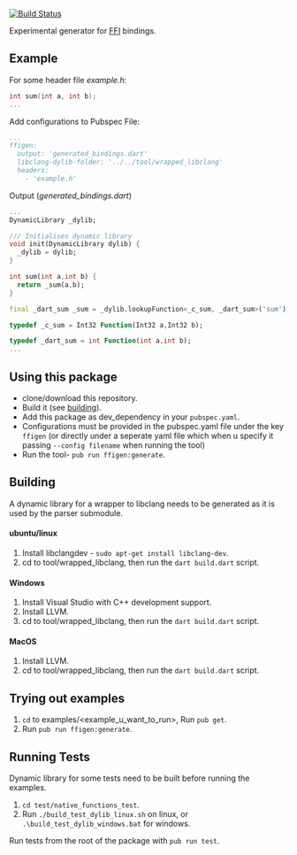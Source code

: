 [![Build Status](https://travis-ci.org/dart-lang/ffigen.svg?branch=master)](https://travis-ci.org/dart-lang/ffigen)

Experimental generator for [FFI](https://dart.dev/guides/libraries/c-interop)
bindings.

## Example

For some header file _example.h_:
```C
int sum(int a, int b);
...
```
Add configurations to Pubspec File:
```yaml
...
ffigen:
  output: 'generated_bindings.dart'
  libclang-dylib-folder: '../../tool/wrapped_libclang'
  headers:
    - 'example.h'
```
Output (_generated_bindings.dart_)
```dart
...
DynamicLibrary _dylib;

/// Initialises dynamic library
void init(DynamicLibrary dylib) {
  _dylib = dylib;
}

int sum(int a,int b) {
  return _sum(a,b);
}

final _dart_sum _sum = _dylib.lookupFunction<_c_sum, _dart_sum>('sum');

typedef _c_sum = Int32 Function(Int32 a,Int32 b);

typedef _dart_sum = int Function(int a,int b);
...
```
## Using this package
- clone/download this repository.
- Build it (see [building](#building)).
- Add this package as dev_dependency in your `pubspec.yaml`.
- Configurations must be provided in the pubspec.yaml file under the key `ffigen` (or directly under a seperate yaml file which when u specify it passing `--config filename` when running the tool)
- Run the tool- `pub run ffigen:generate`.

## Building
A dynamic library for a wrapper to libclang needs to be generated as it is used by the parser submodule.

#### ubuntu/linux
1. Install libclangdev - `sudo apt-get install libclang-dev`.
2. cd to tool/wrapped_libclang, then run the `dart build.dart` script.

#### Windows
1. Install Visual Studio with C++ development support.
2. Install LLVM.
3. cd to tool/wrapped_libclang, then run the `dart build.dart` script.

#### MacOS
1. Install LLVM.
2. cd to tool/wrapped_libclang, then run the `dart build.dart` script.

## Trying out examples
1. `cd` to examples/<example_u_want_to_run>, Run `pub get`.
2. Run `pub run ffigen:generate`.

## Running Tests
Dynamic library for some tests need to be built before running the examples.
1. `cd test/native_functions_test`.
2. Run `./build_test_dylib_linux.sh` on linux, or `.\build_test_dylib_windows.bat` for windows.

Run tests from the root of the package with `pub run test`.
